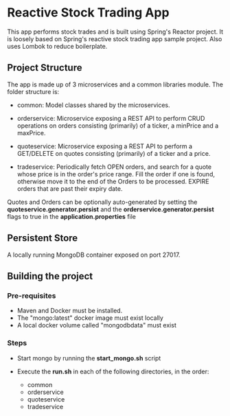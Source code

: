 # Reactive Stock Trading App

This app performs stock trades and is built using Spring's Reactor project. It is loosely based on Spring's reactive stock trading app sample project.
Also uses Lombok to reduce boilerplate.

## Project Structure 

The app is made up of 3 microservices and a common libraries module. The folder structure is:

- common: Model classes shared by the microservices.

- orderservice: Microservice exposing a REST API to perform CRUD operations on orders 
                      consisting (primarily) of a ticker, a minPrice and a maxPrice.

- quoteservice: Microservice exposing a REST API to perform a GET/DELETE on quotes
                       consisting (primarily) of a ticker and a price.

- tradeservice: Periodically fetch OPEN orders, and search for a quote whose price is in the 
                           order's price range. Fill the order if one is found, otherwise move it to the end 
                           of the Orders to be processed. EXPIRE orders that are past their expiry date.


Quotes and Orders can be optionally auto-generated by setting the **quoteservice.generator.persist** and the **orderservice.generator.persist**
flags to true in the **application.properties** file

## Persistent Store
A locally running MongoDB container exposed on port 27017.


## Building the project

### Pre-requisites
 - Maven and Docker must be installed.
 - The "mongo:latest" docker image must exist locally
 - A local docker volume called "mongodbdata" must exist

###  Steps

- Start mongo by running the **start_mongo.sh** script

- Execute the **run.sh** in each of the following directories, in the order:
	-  common
	- orderservice
	- quoteservice
	- tradeservice
